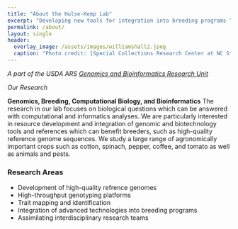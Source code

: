 ```yaml
---
title: "About the Hulse-Kemp Lab"
excerpt: "Developing new tools for integration into breeding programs "
permalink: /about/
layout: single
header:
  overlay_image: /assets/images/williamshall2.jpeg
  caption: "Photo credit: [Special Collections Research Center at NC State University Libraries](https://d.lib.ncsu.edu/collections/catalog/mc00336_Williams-Hall-July-2009#?c=&m=&s=&cv=&xywh=-801%2C-213%2C5179%2C2546)"
---
```



_A part of the USDA ARS [Genomics and Bioinformatics Research Unit](https://www.ars.usda.gov/southeast-area/stoneville-ms/genomics-and-bioinformatics-research/people/amanda-hulse-kemp//)_

_Our Research_

**Genomics, Breeding, Computational Biology, and Bioinformatics** 
The research in our lab focuses on biological questions which can be answered with computational and informatics analyses. We are particularly interested in resource development and integration of genomic and biotechnology tools and references which can benefit breeders, such as high-quality reference genome sequences. We study a large range of agronomically important crops such as cotton, spinach, pepper, coffee, and tomato as well as animals and pests.

### Research Areas
* Development of high-quality refrence genomes
* High-throughput genotyping platforms
* Trait mapping and identification
* Integration of advanced technologies into breeding programs
* Assimilating interdisciplinary research teams
